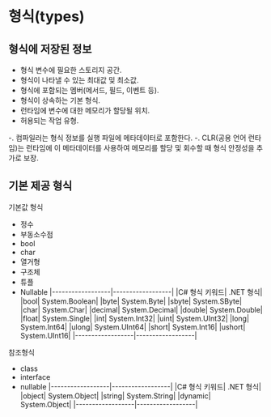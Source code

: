 # 형식(types)

## 형식에 저장된 정보
* 형식 변수에 필요한 스토리지 공간.
* 형식이 나타낼 수 있는 최대값 및 최소값.
* 형식에 포함되는 멤버(메서드, 필드, 이벤트 등).
* 형식이 상속하는 기본 형식.
* 런타임에 변수에 대한 메모리가 할당될 위치.
* 허용되는 작업 유형.

-. 컴파일러는 형식 정보를 실행 파일에 메타데이터로 포함한다.
-. CLR(공용 언어 런타임)는 런타임에 이 메타데이터를 사용하여 메모리를 할당 및 회수할 때 형식 안정성을 추가로 보장.


## 기본 제공 형식
기본값 형식
* 정수
* 부동소수점
* bool
* char
* 열거형
* 구조체
* 튜플
* Nullable
|------------------|------------------|
|C# 형식 키워드|	.NET 형식|
|bool|	System.Boolean|
|byte|	System.Byte|
|sbyte|	System.SByte|
|char|	System.Char|
|decimal|	System.Decimal|
|double|	System.Double|
|float|	System.Single|
|int|	System.Int32|
|uint|	System.UInt32|
|long|	System.Int64|
|ulong|	System.UInt64|
|short|	System.Int16|
|ushort|	System.UInt16|
|------------------|------------------|

참조형식
* class
* interface
* nullable
|------------------|------------------|
|C# 형식 키워드|	.NET 형식|
|object|	System.Object|
|string|	System.String|
|dynamic|	System.Object|
|------------------|------------------|
